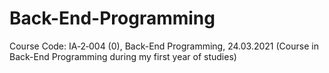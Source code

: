 # Back-End-Programming
Course Code: IA‑2‑004 (0), Back-End Programming, 24.03.2021 (Course in Back-End Programming during my first year of studies)
